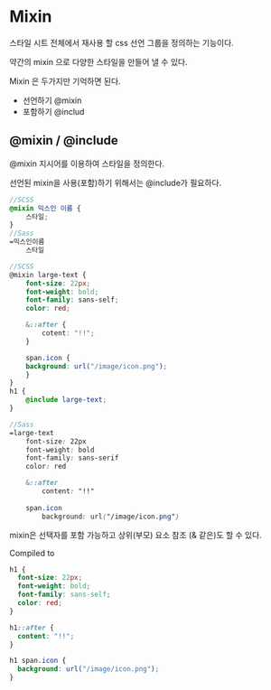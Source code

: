 # Mixin
스타일 시트 전체에서 재사용 할 css 선언 그룹을 정의하는 기능이다.

약간의 mixin 으로 다양한 스타일을 만들어 낼 수 있다.

Mixin 은 두가지만 기억하면 된다.
- 선언하기 @mixin
- 포함하기 @includ

## @mixin / @include
@mixin 지시어를 이용하여 스타일을 정의한다.

선언된 mixin을 사용(포함)하기 위해서는 @include가 필요하다.
```scss
//SCSS
@mixin 믹스인 이름 {
    스타일;
}
//Sass
=믹스인이름
    스타일

//SCSS
@mixin large-text {
    font-size: 22px;
    font-weight: bold;
    font-family: sans-self;
    color: red;

    &::after {
        cotent: "!!";
    }

    span.icon {
    background: url("/image/icon.png");
    }
}
h1 {
    @include large-text;
}

//Sass
=large-text
    font-size: 22px
    font-weight: bold
    font-family: sans-serif
    color: red

    &::after
        content: "!!"
    
    span.icon
        background: url("/image/icon.png")
```
mixin은 선택자를 포함 가능하고 상위(부모) 요소 참조 (& 같은)도 할 수 있다.

Compiled to

```css
h1 {
  font-size: 22px;
  font-weight: bold;
  font-family: sans-self;
  color: red;
}

h1::after {
  content: "!!";
}

h1 span.icon {
  background: url("/image/icon.png");
}
```